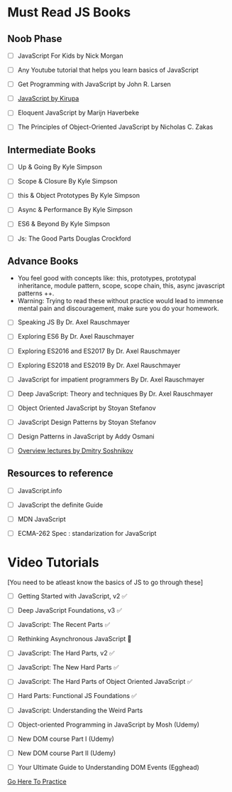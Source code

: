 
# Must Read JS Books

## Noob Phase 
- [ ] JavaScript For Kids by Nick Morgan 
- [ ] Any Youtube tutorial that helps you learn basics of JavaScript
- [ ] Get Programming with JavaScript by John R. Larsen
- [ ] [JavaScript by Kirupa](https://www.kirupa.com/javascript/learn_javascript.htm)
- [ ] Eloquent JavaScript by Marijn Haverbeke
- [ ] The Principles of Object-Oriented JavaScript by Nicholas C. Zakas


## Intermediate Books
- [ ] Up & Going By Kyle Simpson
- [ ] Scope & Closure By Kyle Simpson
- [ ] this & Object Prototypes By Kyle Simpson
- [ ] Async & Performance By Kyle Simpson
- [ ] ES6 & Beyond By Kyle Simpson
- [ ] Js: The Good Parts Douglas Crockford


## Advance Books 
* You feel good with concepts like: this, prototypes, prototypal inheritance, module pattern, scope, scope chain, this, async javascript patterns ++. <br/>
* Warning: Trying to read these without practice would lead to immense mental pain and discouragement, make sure you do your homework.

- [ ] Speaking JS By Dr. Axel Rauschmayer
- [ ] Exploring ES6 By Dr. Axel Rauschmayer
- [ ] Exploring ES2016 and ES2017 By Dr. Axel Rauschmayer
- [ ] Exploring ES2018 and ES2019 By Dr. Axel Rauschmayer
- [ ] JavaScript for impatient programmers By Dr. Axel Rauschmayer
- [ ] Deep JavaScript: Theory and techniques By Dr. Axel Rauschmayer
- [ ] Object Oriented JavaScript by Stoyan Stefanov
- [ ] JavaScript Design Patterns by Stoyan Stefanov
- [ ] Design Patterns in JavaScript by Addy Osmani
- [ ] [Overview lectures by Dmitry Soshnikov](http://dmitrysoshnikov.com/)


## Resources to reference 
- [ ] JavaScript.info
- [ ] JavaScript the definite Guide
- [ ] MDN JavaScript 
- [ ] ECMA-262 Spec : standarization for JavaScript


# Video Tutorials 
[You need to be atleast know the basics of JS to go through these]
- [ ] Getting Started with JavaScript, v2 ✅
- [ ] Deep JavaScript Foundations, v3 ✅
- [ ] JavaScript: The Recent Parts ✅
- [ ] Rethinking Asynchronous JavaScript 🚧
- [ ] JavaScript: The Hard Parts, v2   ✅
- [ ] JavaScript: The New Hard Parts   ✅
- [ ] JavaScript: The Hard Parts of Object Oriented JavaScript   ✅
- [ ] Hard Parts: Functional JS Foundations ✅
- [ ] JavaScript: Understanding the Weird Parts
- [ ] Object-oriented Programming in JavaScript by Mosh (Udemy)
- [ ] New DOM course Part I (Udemy)
- [ ] New DOM course Part II (Udemy)
- [ ] Your Ultimate Guide to Understanding DOM Events (Egghead)



[Go Here To Practice](Resources.md)










